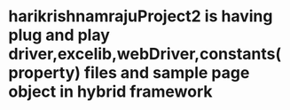 # harikrishnamrajuProject2 is having plug and play driver,excelib,webDriver,constants(property) files and sample page object in hybrid framework
